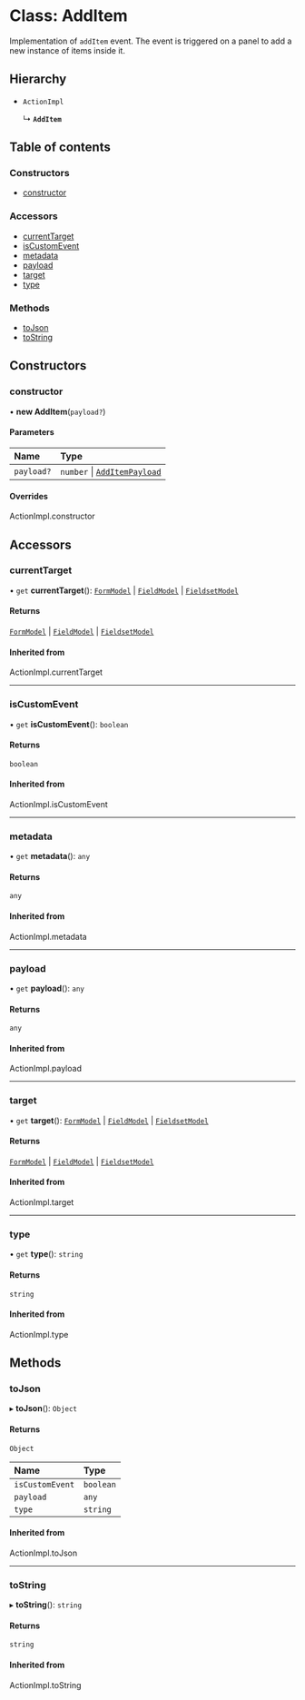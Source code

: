 # Class: AddItem

Implementation of `addItem` event. The event is triggered on a panel to add a new instance of items inside it.

## Hierarchy

- `ActionImpl`

  ↳ **`AddItem`**

## Table of contents

### Constructors

- [constructor](AddItem.md#constructor)

### Accessors

- [currentTarget](AddItem.md#currenttarget)
- [isCustomEvent](AddItem.md#iscustomevent)
- [metadata](AddItem.md#metadata)
- [payload](AddItem.md#payload)
- [target](AddItem.md#target)
- [type](AddItem.md#type)

### Methods

- [toJson](AddItem.md#tojson)
- [toString](AddItem.md#tostring)

## Constructors

### constructor

• **new AddItem**(`payload?`)

#### Parameters

| Name | Type |
| :------ | :------ |
| `payload?` | `number` \| [`AddItemPayload`](../README.md#additempayload) |

#### Overrides

ActionImpl.constructor

## Accessors

### currentTarget

• `get` **currentTarget**(): [`FormModel`](../interfaces/FormModel.md) \| [`FieldModel`](../interfaces/FieldModel.md) \| [`FieldsetModel`](../interfaces/FieldsetModel.md)

#### Returns

[`FormModel`](../interfaces/FormModel.md) \| [`FieldModel`](../interfaces/FieldModel.md) \| [`FieldsetModel`](../interfaces/FieldsetModel.md)

#### Inherited from

ActionImpl.currentTarget

___

### isCustomEvent

• `get` **isCustomEvent**(): `boolean`

#### Returns

`boolean`

#### Inherited from

ActionImpl.isCustomEvent

___

### metadata

• `get` **metadata**(): `any`

#### Returns

`any`

#### Inherited from

ActionImpl.metadata

___

### payload

• `get` **payload**(): `any`

#### Returns

`any`

#### Inherited from

ActionImpl.payload

___

### target

• `get` **target**(): [`FormModel`](../interfaces/FormModel.md) \| [`FieldModel`](../interfaces/FieldModel.md) \| [`FieldsetModel`](../interfaces/FieldsetModel.md)

#### Returns

[`FormModel`](../interfaces/FormModel.md) \| [`FieldModel`](../interfaces/FieldModel.md) \| [`FieldsetModel`](../interfaces/FieldsetModel.md)

#### Inherited from

ActionImpl.target

___

### type

• `get` **type**(): `string`

#### Returns

`string`

#### Inherited from

ActionImpl.type

## Methods

### toJson

▸ **toJson**(): `Object`

#### Returns

`Object`

| Name | Type |
| :------ | :------ |
| `isCustomEvent` | `boolean` |
| `payload` | `any` |
| `type` | `string` |

#### Inherited from

ActionImpl.toJson

___

### toString

▸ **toString**(): `string`

#### Returns

`string`

#### Inherited from

ActionImpl.toString

